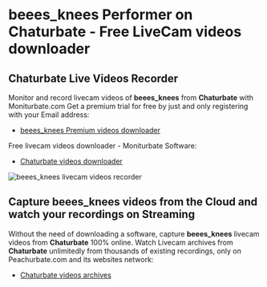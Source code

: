 # beees_knees Performer on Chaturbate - Free LiveCam videos downloader

## Chaturbate Live Videos Recorder

Monitor and record livecam videos of **beees_knees** from **Chaturbate** with Moniturbate.com
Get a premium trial for free by just and only registering with your Email address:
* [beees_knees Premium videos downloader](https://moniturbate.com/request-demo-licence-key.html)

Free livecam videos downloader - Moniturbate Software:
* [Chaturbate videos downloader](https://moniturbate.com/moniturbate-download-software.html)

![beees_knees livecam videos recorder](https://peachurnet.com/templates/moniturbate-software.png)


## Capture beees_knees videos from the Cloud and watch your recordings on Streaming

Without the need of downloading a software, capture **beees_knees** livecam videos from **Chaturbate** 100% online.
Watch Livecam archives from **Chaturbate** unlimitedly from thousands of existing recordings, only on Peachurbate.com and its websites network:
* [Chaturbate videos archives](https://peachurnet.com/)